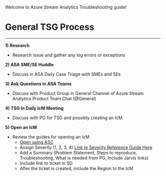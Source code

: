 Welcome to Azure Stream Analytics Troubleshooting guide!  

# General TSG Process
____________________________

**1) Research**
-  Research issue and gather any log errors or exceptions

**2) ASA SME/SE Huddle** 
-  Discuss in ASA Daily Case Triage with SMEs and SEs

**3) Ask Questions in ASA Teams** 
-  Discuss with Product Group in General Channel of Azure Stream Analytics Product Team Chat (@General)

**4) TSG In Daily IcM Meeting** 
-  Discuss with PG for TSG and possibly creating an IcM

**5) Open an IcM** 
-  Review the guides for opening an IcM
   - [Open using ASC](https://dev.azure.com/Supportability/Big%20Data/_wiki/wikis/Big-Data.wiki/181132/Escalations-Creating-ICMs)
   - Assign Severity (1, 2, 3, 4) [Link to Severity Reference Guide Here](https://msdata.visualstudio.com/Azure%20Stream%20Analytics/_wiki/wikis/Azure%20Stream%20Analytics.wiki/3791/Guidance-for-CRI-ICM-severity-for-ASA)
   - Add a Summary
     (Problem Statement, Steps to reproduce, Troubleshooting, What is needed from PG, Include Jarvis links)
   - Include link to ticket in SD
   - After the ticket is created, include the Region to the IcM 
